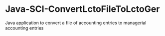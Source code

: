 # Java-SCI-ConvertLctoFileToLctoGer
Java application to convert a file of accounting entries to managerial accounting entries
